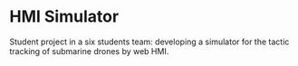 # HMI Simulator

Student project in a six students team: developing a simulator for the tactic tracking of submarine drones by web HMI.
